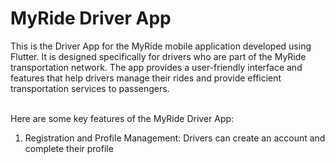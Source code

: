 <h1>MyRide Driver App</h1>
This is the Driver App for the MyRide mobile application developed using Flutter. It is designed specifically for drivers who are part of the MyRide transportation network. The app provides a user-friendly interface and features that help drivers manage their rides and provide efficient transportation services to passengers.<br/><br/>

Here are some key features of the MyRide Driver App:<br/>
1. Registration and Profile Management: Drivers can create an account and complete their profile
